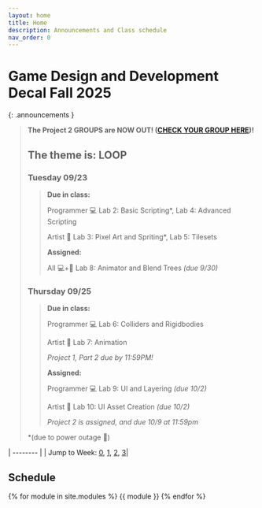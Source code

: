 ```yaml
---
layout: home
title: Home
description: Announcements and Class schedule
nav_order: 0
---
```


# Game Design and Development Decal Fall 2025

{: .announcements }   
> **The Project 2 GROUPS are NOW OUT! ([CHECK YOUR GROUP HERE](https://docs.google.com/spreadsheets/d/1WMcV7qOyGGR7Lwv0gmNfc7ozFPMMPhNPrcsTigwAOqU/edit?usp=sharing))!**
> ## The theme is: **LOOP**
>
> ### Tuesday 09/23
> >__Due in class:__
>>
> >Programmer 💻 Lab 2: Basic Scripting*, Lab 4: Advanced Scripting
>>
> >Artist 🎨 Lab 3: Pixel Art and Spriting*, Lab 5: Tilesets
>>
> >__Assigned:__
>>
> >All 💻+🎨 Lab 8: Animator and Blend Trees *(due 9/30)*
>
> ### Thursday 09/25
> >__Due in class:__
>>
> >Programmer 💻 Lab 6: Colliders and Rigidbodies
>>
> >Artist 🎨 Lab 7: Animation
>>
> >*Project 1, Part 2 due by 11:59PM!*
>>
> >__Assigned:__
>>
> >Programmer 💻 Lab 9: UI and Layering *(due 10/2)*
>>
> >Artist 🎨 Lab 10: UI Asset Creation *(due 10/2)*
>>
> >*Project 2 is assigned, and due 10/9 at 11:59pm*
>
>*(due to power outage 🔌)


| -------- |
| Jump to Week: [0](#week-0), [1](#week-1), [2](#week-2), [3](#week-3)| 

<!-- , [1](#week-1), [2](#week-2), [3](#week-3), [4](#week-4), [5](#week-5), [6](#week-6), [7](#week-7), [8](#week-8), [9](#week-9), [10](#week-10), [11](#week-11), [12](#week-12), [13](#week-13),[14](#week-14) -->

## Schedule

{% for module in site.modules %}
{{ module }}
{% endfor %}

[Lab 0: Setup Unity]: ./pages/labs/lab0/lab0
[Lab 1]: ./pages/labs/lab1/lab1
[Lab 2]: ./pages/labs/lab2/lab2
[Lab 3]: ./pages/labs/lab3/lab3
[Lab 4]: ./pages/labs/lab4/lab4
[Lab 5]: ./pages/labs/lab5/lab5
[Lab 6]: ./pages/labs/lab6/lab6
[Lab 7]: ./pages/labs/lab7/lab7
[Lab 8]: ./pages/labs/lab8/lab8
[Lab 9]: ./pages/labs/lab9/lab9
[Lab 10]: ./pages/labs/lab10/lab10
[Lab 11]: ./pages/labs/lab11/lab11
[Lab 12]: ./pages/labs/lab12/lab12
[Lab 13]: ./pages/labs/lab13/lab13
[Lab 14]: ./pages/labs/lab14/lab14
[Lab 15]: ./pages/labs/lab15/lab15
[Lab 16]: ./pages/labs/lab16/lab16
[Lab 17]: ./pages/labs/lab17/lab17
[Project 1]: ./pages/projects/Projects
[Project 2]: ./pages/projects/project2/project2
[Project 3]: ./pages/projects/project3/project3

[form]: https://forms.gle/WrDUcRKpRqHvDXwA7

[Apply]: https://tinyurl.com/fa25gddapp

[Click here for infosession slides!]: https://docs.google.com/presentation/d/1LADC9Byt52I4q0NpYCA9_YU4Q4a-XVkh1xN95CsGlIo/edit?usp=sharing


